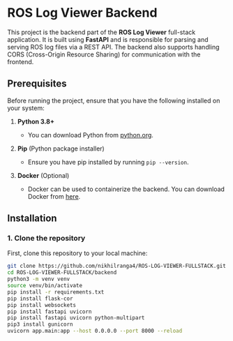 # ROS Log Viewer Backend

This project is the backend part of the **ROS Log Viewer** full-stack application. It is built using **FastAPI** and is responsible for parsing and serving ROS log files via a REST API. The backend also supports handling CORS (Cross-Origin Resource Sharing) for communication with the frontend.

## Prerequisites

Before running the project, ensure that you have the following installed on your system:

1. **Python 3.8+**
   - You can download Python from [python.org](https://www.python.org/downloads/).
   
2. **Pip** (Python package installer)
   - Ensure you have pip installed by running `pip --version`.

3. **Docker** (Optional)
   - Docker can be used to containerize the backend. You can download Docker from [here](https://www.docker.com/products/docker-desktop).

## Installation

### 1. Clone the repository
First, clone this repository to your local machine:

```bash
git clone https://github.com/nikhilranga4/ROS-LOG-VIEWER-FULLSTACK.git
cd ROS-LOG-VIEWER-FULLSTACK/backend
python3 -m venv venv
source venv/bin/activate
pip install -r requirements.txt
pip install flask-cor
pip install websockets
pip install fastapi uvicorn
pip install fastapi uvicorn python-multipart
pip3 install gunicorn
uvicorn app.main:app --host 0.0.0.0 --port 8000 --reload

